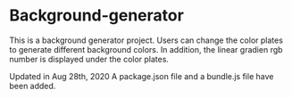 # Background-generator

This is a background generator project. Users can change 
the color plates to generate different background colors.
In addition, the linear gradien rgb number is displayed 
under the color plates.

Updated in Aug 28th, 2020
A package.json file and a bundle.js file have been added.
